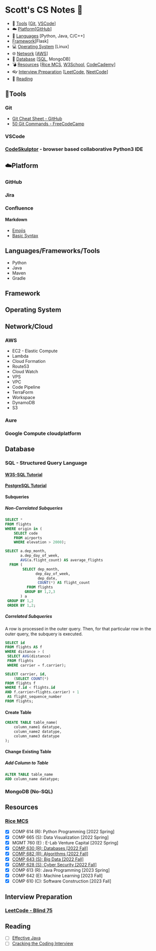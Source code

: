 # Scott's CS Notes :memo:

- :hammer: [Tools](#hammertools) [[Git](#git), [VSCode](#git)]
- :cloud: [Platform](#cloudplatform)[[GitHub](#github)]
- :speech_balloon: [Languages](#languages) [Python, Java, C/C++]
- [Framework](#framework)[Flask]
- :computer: [Operating System](#operating-system) [Linux]
- :globe_with_meridians: [Network](#network) [[AWS](http://aws.amazon.com)]
- :floppy_disk: [Database](#database) [[SQL](#sql---structured-query-language), MongoDB]
- :bomb: [Resources](#resources) [[Rice MCS](#rice-mcs), [W3School](https://www.w3schools.com/), [CodeCademy](https://www.codecademy.com/)]
- :eyeglasses: [Interview Preparation](#interview-preparation) [[LeetCode](https://leetcode.com/), [NeetCode](https://neetcode.io/)]
- :book: [Reading](#reading)


## :hammer:Tools
### Git
- [Git Cheat Sheet - GitHub](https://education.github.com/git-cheat-sheet-education.pdf)
- [50 Git Commands - FreeCodeCamp](https://www.freecodecamp.org/news/git-cheat-sheet/)
### VSCode
### [CodeSkulptor](https://py3.codeskulptor.org/) - browser based collaborative Python3 IDE
## :cloud:Platform
### GitHub
### Jira
### Confluence
#### Markdown
- [Emojis](https://gist.github.com/rxaviers/7360908)
- [Basic Syntax](https://docs.github.com/en/get-started/writing-on-github/getting-started-with-writing-and-formatting-on-github/basic-writing-and-formatting-syntax)

## Languages/Frameworks/Tools
- Python
- Java
- Maven
- Gradle
## Framework

## Operating System

## Network/Cloud
### AWS
- EC2 - Elastic Compute
- Lambda
- Cloud Formation
- Route53
- Cloud Watch
- VPS
- VPC
- Code Pipeline
- TerraForm
- Workspace
- DynamoDB
- S3

### Aure
### Google Compute cloudplatform

## Database
### SQL - Structured Query Language
#### [W3S-SQL Tutorial](https://www.w3schools.com/sql/default.asp)
#### [PostgreSQL Tutorial](https://www.postgresqltutorial.com/)
#### Subqueries
##### Non-Correlated Subqueries
```sql
SELECT *
FROM flights
WHERE origin in (
    SELECT code
    FROM airports
    WHERE elevation > 2000);
```
```sql
SELECT a.dep_month,
       a.dep_day_of_week,
       AVG(a.flight_count) AS average_flights
  FROM (
        SELECT dep_month,
              dep_day_of_week,
               dep_date,
               COUNT(*) AS flight_count
          FROM flights
         GROUP BY 1,2,3
       ) a
 GROUP BY 1,2
 ORDER BY 1,2;
```
##### Correlated Subqueries
A row is processed in the outer query.
Then, for that particular row in the outer query, the subquery is executed.
```sql
SELECT id
FROM flights AS f
WHERE distance > (
 SELECT AVG(distance)
 FROM flights
 WHERE carrier = f.carrier);
```
```sql
SELECT carrier, id,
    (SELECT COUNT(*)
FROM flights f
WHERE f.id < flights.id
AND f.carrier=flights.carrier) + 1
 AS flight_sequence_number
FROM flights;
```
#### Create Table
```sql
CREATE TABLE table_name(
    column_name1 datatype,
    column_name2 datatype,
    column_name3 datatype
);
```
#### Change Existing Table
##### Add Column to Table
```sql
ALTER TABLE table_name
ADD column_name datatype;
```

### MongoDB (No-SQL)

## Resources
### [Rice MCS](https://csweb.rice.edu/academics/graduate-programs/online-mcs)
- [x] COMP 614 (R): Python Programming [2022 Spring]
- [x] COMP 665 (S): Data Visualization [2022 Spring]
- [x] MGMT 760 (E) : E-Lab Venture Capital [2022 Spring]
- [x] [COMP 630 (R): Databases [2022 Fall]](RiceMCS/COMP630_Databases.md)
- [x] [COMP 682 (R): Algorithms [2022 Fall]](RiceMCS/COMP682_Algorithms.md)
- [x] [COMP 643 (S): Big Data [2022 Fall]](RiceMCS/COMP643_BigData.md)
- [x] [COMP 628 (S): Cyber Security [2022 Fall]](RiceMCS/COMP628_CyberSecurity.md)
- [x] COMP 613 (R): Java Programming [2023 Spring]
- [x] COMP 642 (E): Machine Learning [2023 Fall]
- [x] COMP 610 (C): Software Construction [2023 Fall]

## Interview Preparation
### [LeetCode - Blind 75](LeetCodeBlind75.md)

## Reading
- [ ] [Effective Java](EffectiveJava.md)
- [ ] [Cracking the Coding Interview](CrackingTheCodingInterview.md)
